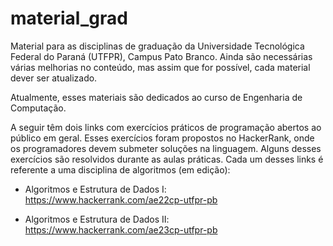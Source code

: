 # material_grad
Material para as disciplinas de graduação da Universidade Tecnológica Federal do Paraná (UTFPR), Campus Pato Branco. Ainda são necessárias várias melhorias no conteúdo, mas assim que for possível, cada material dever ser atualizado.

Atualmente, esses materiais são dedicados ao curso de Engenharia de Computação.

A seguir têm dois links com exercícios práticos de programação abertos ao público em geral. Esses exercícios foram propostos no HackerRank, onde os programadores devem submeter soluções na linguagem. Alguns desses exercícios são resolvidos durante as aulas práticas. Cada um desses links é referente a uma disciplina de algoritmos (em edição):

- Algoritmos e Estrutura de Dados I: https://www.hackerrank.com/ae22cp-utfpr-pb

- Algoritmos e Estrutura de Dados II: https://www.hackerrank.com/ae23cp-utfpr-pb
